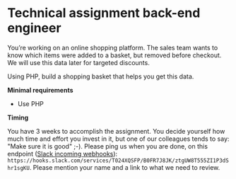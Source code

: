 # Technical assignment back-end engineer

You’re working on an online shopping platform. The sales team wants to know which items were added to a basket, but removed before checkout. We will use this data later for targeted discounts.

Using PHP, build a shopping basket that helps you get this data.

**Minimal requirements**

* Use PHP

**Timing**

You have 3 weeks to accomplish the assignment. You decide yourself how much time and effort you invest in it, but one of our colleagues tends to say: "Make sure it is good" ;-).
Please ping us when you are done, on this endpoint ([Slack incoming webhooks](https://api.slack.com/incoming-webhooks)): `https://hooks.slack.com/services/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`. Please mention your name and a link to what we need to review.
